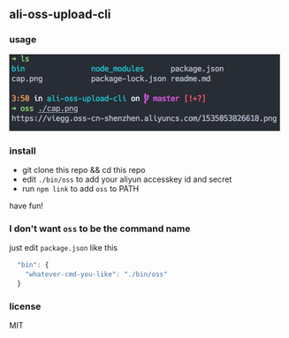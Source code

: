 ## ali-oss-upload-cli

### usage
![](./cap.png)

### install
- git clone this repo && cd this repo
- edit `./bin/oss` to add your aliyun accesskey id and secret
- run `npm link` to add `oss` to PATH

have fun!

### I don't want `oss` to be the command name
just edit `package.json` like this
```js
  "bin": {
    "whatever-cmd-you-like": "./bin/oss"
  }
```

### license
MIT
